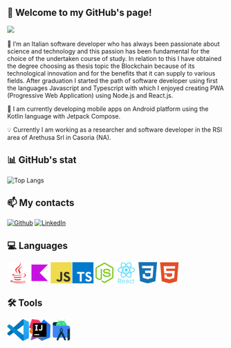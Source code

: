 ## 👋 Welcome to my GitHub's page!

<img src="https://i.ibb.co/ZY9jcGk/NDN-banner-v2.png">

📌 I’m an Italian software developer who has always been passionate about science and technology and this passion has been fundamental for the choice of the undertaken course of study. In relation to this I have obtained the degree choosing as thesis topic the Blockchain because of its technological innovation and for the benefits that it can supply to various fields. After graduation I started the path of software developer using first the languages Javascript and Typescript with which I enjoyed creating PWA (Progressive Web Application) using Node.js and React.js.

📱 I am currently developing mobile apps on Android platform using the Kotlin language with Jetpack Compose.

💡 Currently I am working as a researcher and software developer in the RSI area of Arethusa Srl in Casoria (NA).

## 📊 GitHub's stat
![Top Langs](https://github-readme-stats.vercel.app/api/top-langs/?username=ndenicolais&layout=compact)

## 📫 My contacts
<a href="https://github.com/ndenicolais" target="_blank"><img alt="Github" src="https://img.shields.io/badge/GitHub-%2312100E.svg?&style=for-the-badge&logo=Github&logoColor=white" title="GitHub"/></a>
  <a href="https://it.linkedin.com/in/nicoladenicolais" target="_blank"><img src="https://img.shields.io/badge/-LinkedIn-%230077B5?style=for-the-badge&logo=linkedin&logoColor=white" target="_blank" title="LinkedIn"></a>   
  
## 💻 Languages
<img align="center" height="50" width="50" src="https://github.com/devicons/devicon/blob/master/icons/java/java-plain.svg" title="Java" style="max-width: 100%;"><img align="center" height="50" width="50" src="https://github.com/devicons/devicon/blob/master/icons/kotlin/kotlin-plain.svg" title="Kotlin" style="max-width: 100%;"><img align="center" height="50" width="50" src="https://github.com/devicons/devicon/blob/master/icons/javascript/javascript-original.svg" title="JavaScript" style="max-width: 100%;"><img align="center" height="50" width="50" src="https://github.com/devicons/devicon/blob/master/icons/typescript/typescript-original.svg" title="TypeScript" style="max-width: 100%;"><img align="center" height="50" width="50" src="https://github.com/devicons/devicon/blob/master/icons/nodejs/nodejs-plain.svg" title="NodeJS" style="max-width: 100%;"><img align="center" height="50" width="50" src="https://github.com/devicons/devicon/blob/master/icons/react/react-original-wordmark.svg" title="React" style="max-width: 100%;"><img align="center" height="50" width="50" src="https://github.com/devicons/devicon/blob/master/icons/css3/css3-plain.svg" title="CSS3" style="max-width: 100%;"><img align="center" height="50" width="50" src="https://github.com/devicons/devicon/blob/master/icons/html5/html5-plain.svg" title="HTML5" style="max-width: 100%;">
## 🛠 Tools
<img align="center" height="50" width="50" src="https://github.com/devicons/devicon/blob/master/icons/vscode/vscode-original.svg" title="VSCode" style="max-width: 100%;"><img align="center" height="50" width="50" src="https://github.com/devicons/devicon/blob/master/icons/intellij/intellij-original.svg" title="IntelliJ" style="max-width: 100%;"><img align="center" height="50" width="50" src="https://github.com/devicons/devicon/blob/master/icons/androidstudio/androidstudio-original.svg" title="Android Studio" style="max-width: 100%;">
